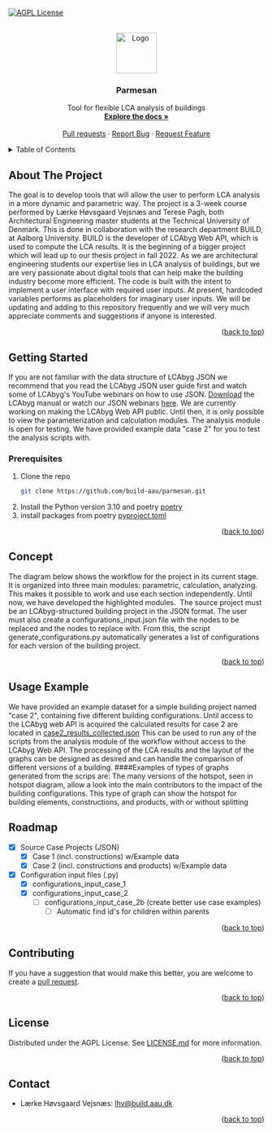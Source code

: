 [![AGPL License][license-shield]][license-url]

<!-- PROJECT LOGO -->
<br />
<div align="center">
  <a href="https://github.com/build-aau/parmesan">
    <img src="doc/images/parmesan.png" alt="Logo" width="80" height="80">
  </a>
<h3 align="center">Parmesan</h3>
  <p align="center">
    Tool for flexible LCA analysis of buildings
    <br />
    <a href="https://github.com/build-aau/parmesan"><strong>Explore the docs »</strong></a>
    <br />
    <br />
    <a href="https://github.com/build-aau/parmesan/pulls">Pull requests</a>
    ·
    <a href="https://github.com/build-aau/parmesan/issues">Report Bug</a>
    ·
    <a href="https://github.com/build-aau/parmesan/issues">Request Feature</a>
  </p>
</div>
<!-- TABLE OF CONTENTS -->
<details>
  <summary>Table of Contents</summary>
  <ol>
    <li>
      <a href="#about-the-project">About The Project</a>
    </li>
    <li>
      <a href="#getting-started">Getting Started</a>
      <ul>
        <li><a href="#prerequisites">Prerequisites</a></li>
        <li><a href="#installation">Installation</a></li>
      </ul>
    </li>
    <li><a href="#usage">Concept</a></li>
    <li><a href="#usage">Usage</a></li>
    <li><a href="#roadmap">Roadmap</a></li>
    <li><a href="#contributing">Contributing</a></li>
    <li><a href="#license">License</a></li>
    <li><a href="#contact">Contact</a></li>
    <li><a href="#acknowledgments">Acknowledgments</a></li>
  </ol>
</details>

<!-- ABOUT THE PROJECT -->
## About The Project
The goal is to develop tools that will allow the user to perform LCA analysis in a 
more dynamic and parametric way.
The project is a 3-week course performed by Lærke Høvsgaard Vejsnæs and Terese Pagh, both
Architectural Engineering master students at the Technical University of Denmark.
This is done in collaboration with the research department BUILD, at Aalborg University.
BUILD is the developer of LCAbyg Web API, which is used to compute the LCA results. 
It is the beginning of a bigger project which will lead up to our thesis project in fall 2022.
As we are architectural engineering students our expertise lies in LCA analysis of buildings, but we are very passionate about 
digital tools that can help make the building industry become more efficient.
The code is built with the intent to implement a user interface with required user inputs. At present, hardcoded variables performs as placeholders for imaginary user inputs. 
We will be updating and adding to this repository frequently and we will very much appreciate comments and suggestions 
if anyone is interested. 

<p align="right">(<a href="#top">back to top</a>)</p>

<!-- GETTING STARTED -->
## Getting Started
If you are not familiar with the data structure of LCAbyg JSON we recommend that you read the LCAbyg JSON
user guide first and watch some of LCAbyg's YouTube webinars on how to use JSON. 
[Download](https://www.lcabyg.dk/da/usermanual/brugervejledning-andre-vaerktojer/) the LCAbyg manual or 
watch our JSON webinars [here](https://www.youtube.com/watch?v=KLitrgl8OhY&list=PLzSTwx1m_PoFXkleYcvKrJoKyaGh76mLQ&index=1).
We are currently working on making the LCAbyg Web API public. Until then, it is only possible to view 
the parameterization and calculation modules. 
The analysis module is open for testing. We have provided example data "case 2" for you to test the analysis scripts with.
### Prerequisites
1. Clone the repo
   ```sh
   git clone https://github.com/build-aau/parmesan.git
   ```
2. Install the Python version 3.10 and poetry [poetry](https://python-poetry.org/)
3. install packages from poetry [pyproject.toml](pyproject.toml)
<p align="right">(<a href="#top">back to top</a>)</p>

<!-- CONCEPT -->
## Concept
The diagram below shows the workflow for the project in its current stage. It is organized into three 
main modules: parametric, calculation, analyzing. This makes it possible to work and use each section independently.
Until now, we have developed the highlighted modules.
![<img src="doc/diagrams/workflow_jan_22.png"/>](doc/diagrams/workflow_jan22.png "Workflow")
The source project must be an LCAbyg-structured building project in the JSON format.
The user must also create a configurations_input.json file with the nodes to be replaced and the nodes to replace with. 
From this, the script generate_configurations.py automatically generates a list of configurations 
for each version of the building project. 
![<img src="doc/diagrams/workflow_jan_22.png"/>](doc/diagrams/Conf_v2.png "Workflow")
<p align="right">(<a href="#top">back to top</a>)</p>

<!-- USAGE EXAMPLE -->
## Usage Example
We have provided an example dataset for a simple building project named "case 2", containing five different building 
configurations. 
Until access to the LCAbyg web API is acquired the calculated results for case 2 are located in [case2_results_collected.json](res/api_saved_res/output_case2_conf_gen2/case2_results_collected.json)
This can be used to run any of the scripts from the analysis module of the workflow without access to the LCAbyg Web API. 
The processing of the LCA results and the layout of the graphs can be designed as desired and can handle the
comparison of different versions of a building.
####Examples of types of graphs generated from the scrips are:
The many versions of the hotspot, seen in hotspot diagram, allow a look into the main contributors to the impact of the building configurations.
This type of graph can show the hotspot for building elements, constructions, and products, with or without splitting


<!-- ROADMAP -->
## Roadmap
- [x] Source Case Projects (JSON)
   - [x] Case 1 (incl. constructions) w/Example data
   - [x] Case 2 (incl. constructions and products) w/Example data
- [x] Configuration input files (.py)
  - [x] configurations_input_case_1 
  - [x] configurations_input_case_2 
    - [ ] configurations_input_case_2b (create better use case examples)
      - [ ] Automatic find id's for children within parents

<p align="right">(<a href="#top">back to top</a>)</p>
  
<!-- CONTRIBUTING -->
## Contributing
If you have a suggestion that would make this better, you are welcome to create a [pull request](https://github.com/build-aau/parmesan/pulls).
<p align="right">(<a href="#top">back to top</a>)</p>

<!-- LICENSE -->
## License
Distributed under the AGPL License. See [LICENSE.md](LICENSE.md) for more information.
<p align="right">(<a href="#top">back to top</a>)</p>

<!-- CONTACT -->
## Contact
* Lærke Høvsgaard Vejsnæs: [lhv@build.aau.dk](mailto:lhv@build.aau.dk)
<p align="right">(<a href="#top">back to top</a>)</p>


<!-- MARKDOWN LINKS & IMAGES -->
<!-- https://www.markdownguide.org/basic-syntax/#reference-style-links -->
[contributors-shield]: https://img.shields.io/github/contributors/github_username/repo_name.svg?style=for-the-badge
[contributors-url]: https://github.com/github_username/repo_name/graphs/contributors
[forks-shield]: https://img.shields.io/github/forks/github_username/repo_name.svg?style=for-the-badge
[forks-url]: https://github.com/github_username/repo_name/network/members
[stars-shield]: https://img.shields.io/github/stars/github_username/repo_name.svg?style=for-the-badge
[stars-url]: https://github.com/github_username/repo_name/stargazers
[issues-shield]: https://img.shields.io/github/issues/github_username/repo_name.svg?style=for-the-badge
[issues-url]: https://github.com/github_username/repo_name/issues
[license-shield]: https://img.shields.io/badge/LICENSE-GNU%20AGPL-lightgrey?style=for-the-badge&logo=gnu
[license-url]: https://www.gnu.org/licenses/agpl-3.0.en.html
[product-screenshot]: images/screenshot.png
[lcabyg-shield]: https://img.shields.io/badge/Website-LCAbyg-green?style=for-the-badge
